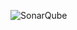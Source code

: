 ![SonarQube](https://sonarqube.cs.ui.ac.id/api/project_badges/measure?project=coupon-service-rizzerve&metric=alert_status)
